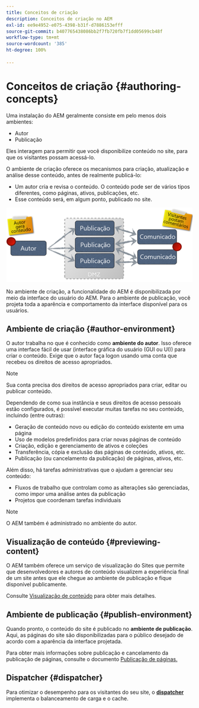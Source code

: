 ```yaml
---
title: Conceitos de criação
description: Conceitos de criação no AEM
exl-id: ee9e4952-e075-4398-b31f-d7886153efff
source-git-commit: b407765438086bb2f7fb720fb7f1dd05699cb48f
workflow-type: tm+mt
source-wordcount: '385'
ht-degree: 100%

---
```


# Conceitos de criação {#authoring-concepts}

Uma instalação do AEM geralmente consiste em pelo menos dois ambientes:

* Autor
* Publicação

Eles interagem para permitir que você disponibilize conteúdo no site, para que os visitantes possam acessá-lo.

O ambiente de criação oferece os mecanismos para criação, atualização e análise desse conteúdo, antes de realmente publicá-lo:

* Um autor cria e revisa o conteúdo. O conteúdo pode ser de vários tipos diferentes, como páginas, ativos, publicações, etc.
* Esse conteúdo será, em algum ponto, publicado no site.

![Diagrama do autor, editor e despachantes](/help/sites-cloud/authoring/assets/author-publish.png)

No ambiente de criação, a funcionalidade do AEM é disponibilizada por meio da interface do usuário do AEM. Para o ambiente de publicação, você projeta toda a aparência e comportamento da interface disponível para os usuários.

## Ambiente de criação {#author-environment}

O autor trabalha no que é conhecido como **ambiente do autor**. Isso oferece uma interface fácil de usar (interface gráfica do usuário (GUI ou UI)) para criar o conteúdo. Exige que o autor faça logon usando uma conta que recebeu os direitos de acesso apropriados.

>[!NOTE]
>
>Sua conta precisa dos direitos de acesso apropriados para criar, editar ou publicar conteúdo.

Dependendo de como sua instância e seus direitos de acesso pessoais estão configurados, é possível executar muitas tarefas no seu conteúdo, incluindo (entre outras):

* Geração de conteúdo novo ou edição do conteúdo existente em uma página
* Uso de modelos predefinidos para criar novas páginas de conteúdo
* Criação, edição e gerenciamento de ativos e coleções
* Transferência, cópia e exclusão das páginas de conteúdo, ativos, etc.
* Publicação (ou cancelamento da publicação) de páginas, ativos, etc.

Além disso, há tarefas administrativas que o ajudam a gerenciar seu conteúdo:

* Fluxos de trabalho que controlam como as alterações são gerenciadas, como impor uma análise antes da publicação
* Projetos que coordenam tarefas individuais

>[!NOTE]
>
>O AEM também é administrado no ambiente do autor.

## Visualização de conteúdo {#previewing-content}

O AEM também oferece um serviço de visualização do Sites que permite que desenvolvedores e autores de conteúdo visualizem a experiência final de um site antes que ele chegue ao ambiente de publicação e fique disponível publicamente.

Consulte [Visualização de conteúdo](/help/sites-cloud/authoring/fundamentals/previewing-content.md) para obter mais detalhes.

## Ambiente de publicação {#publish-environment}

Quando pronto, o conteúdo do site é publicado no **ambiente de publicação**. Aqui, as páginas do site são disponibilizadas para o público desejado de acordo com a aparência da interface projetada.

Para obter mais informações sobre publicação e cancelamento da publicação de páginas, consulte o documento [Publicação de páginas.](/help/sites-cloud/authoring/fundamentals/publishing-pages.md)

## Dispatcher {#dispatcher}

Para otimizar o desempenho para os visitantes do seu site, o **[dispatcher](/help/implementing/dispatcher/overview.md)** implementa o balanceamento de carga e o cache.

